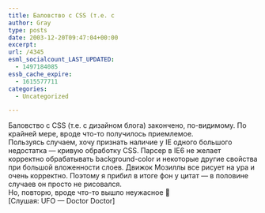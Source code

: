 ```yaml
---
title: Баловство с CSS (т.е. с
author: Gray
type: posts
date: 2003-12-20T09:47:04+00:00
excerpt:
url: /4345
esml_socialcount_LAST_UPDATED:
  - 1497184085
essb_cache_expire:
  - 1615577711
categories:
  - Uncategorized

---
```








Баловство с CSS (т.е. с дизайном блога) закончено, по-видимому. По крайней мере, вроде что-то получилось приемлемое.  
Пользуясь случаем, хочу признать наличие у IE одного большого недостатка &#8212; кривую обработку CSS. Парсер в IE6 не желает корректно обрабатывать background-color и некоторые другие свойства при большой вложенности слоев. Движок Мозиллы все рисует на ура и очень корректно. Поэтому я прибил в итоге фон у цитат &#8212; в половине случаев он просто не рисовался.  
Но, повторю, вроде что-то вышло неужасное 🙂  
<span class="media">[Слушая: UFO &#8212; Doctor Doctor]</span>